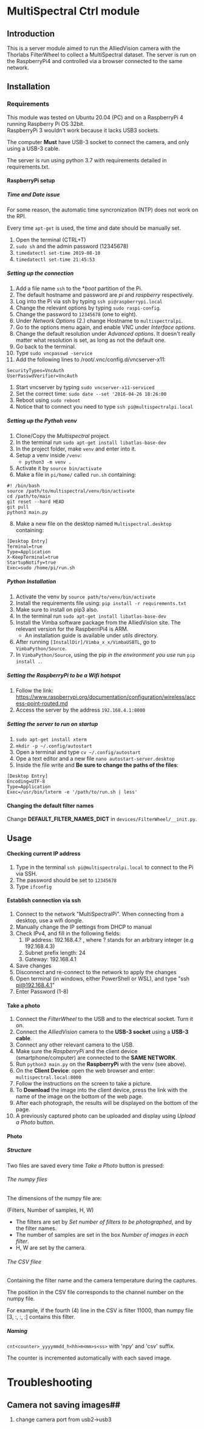 # MultiSpectral Ctrl module #

## Introduction ##

This is a server module aimed to run the AlliedVision camera with the Thorlabs FilterWheel to collect a MultiSpectral
dataset. The server is run on the RaspberryPi4 and controlled via a browser connected to the same network.

## Installation ##

### Requirements ###

This module was tested on Ubuntu 20.04 (PC) and on a RaspberryPi 4 running Raspberry Pi OS 32bit.  
RaspberryPi 3 wouldn't work because it lacks USB3 sockets.

The computer **Must** have USB-3 socket to connect the camera, and only using a USB-3 cable.

The server is run using python 3.7 with requirements detailed in requirements.txt.

#### RaspberryPi setup

##### Time and Date issue

For some reason, the automatic time syncronization (NTP) does not work on the RPI.

Every time `apt-get` is used, the time and date should be manually set.

1. Open the terminal (CTRL+T)
2. `sudo sh` and the admin password (12345678)
3. `timedatectl set-time 2019-08-10`
4. `timedatectl set-time 21:45:53`

##### Setting up the connection #####

1. Add a file name `ssh` to the **boot* partition of the Pi.
1. The default hostname and password are *pi* and *raspberry* respectively.
1. Log into the Pi via ssh by typing `ssh pi@raspberrypi.local`
1. Change the relevant options by typing `sudo raspi-config`.
1. Change the password to `12345678` (one to eight).
1. Under *Network Options* (2.) change Hostname to `multispectralpi`.
1. Go to the options menu again, and enable VNC under *Interface options*.
1. Change the default resolution under *Advanced options*. It doesn't really matter what resolution is set, as long as
   not the default one.
1. Go back to the terminal.
1. Type `sudo vncpasswd -service`
1. Add the following lines to /root/.vnc/config.d/vncserver-x11:

```
SecurityTypes=VncAuth 
UserPasswdVerifier=VncAuth
```

1. Start vncserver by typing `sudo vncserver-x11-serviced`
1. Set the correct time:
   `sudo date --set '2016-04-26 18:26:00`
1. Reboot using `sudo reboot`
1. Notice that to connect you need to type `ssh pi@multispectralpi.local`

##### Setting up the Pythoh venv #####

1. Clone/Copy the *Multispectral* project.
2. In the terminal run `sudo apt-get install libatlas-base-dev`
3. In the project folder, make `venv` and enter into it.
4. Setup a venv inside `/venv`:
    - `python3 -m venv .`
5. Activate it by `source bin/activate`
6. Make a file in `pi/home/` called `run.sh` containing:

```
#! /bin/bash
source /path/to/multispectral/venv/bin/activate
cd /path/to/main
git reset --hard HEAD
git pull
python3 main.py
```

8. Make a new file on the desktop named `Multispectral.desktop` containing:

```
[Desktop Entry]
Terminal=true
Type=Application
X-KeepTerminal=true
StartupNotify=true
Exec=sudo /home/pi/run.sh
```

##### Python Installation #####

1. Activate the venv by `source path/to/venv/bin/activate`
1. Install the requirements file using:
   `pip install -r requirements.txt`
1. Make sure to install on pip3 also.
1. In the terminal run `sudo apt-get install libatlas-base-dev`
1. Install the Vimba software package from the AlliedVision site. The relevant version for the RaspberriPi4 is ARM.
    - An installation guide is available under _utils_ directory.
1. After running `[InstallDir]/Vimba_x_x/VimbaUSBTL`, go to `VimbaPython/Source`.
1. In `VimbaPython/Source`, using the pip *in the environment you use* run `pip install .`.

##### Setting the RaspberryPi to be a Wifi hotspot #####

1. Follow the link: https://www.raspberrypi.org/documentation/configuration/wireless/access-point-routed.md
1. Access the server by the address `192.168.4.1:8000`

##### Setting the server to run on startup #####

1. `sudo apt-get install xterm`
1. `mkdir -p ~/.config/autostart`
1. Open a terminal and type `cv ~/.config/autostart`
1. Ope a text editor and a new file `nano autostart-server.desktop`
1. Inside the file write and **Be sure to change the paths of the files**:

```
[Desktop Entry]
Encoding=UTF-8
Type=Application
Exec=/usr/bin/lxterm -e '/path/to/run.sh | less'
```

#### Changing the default filter names ####

Change **DEFAULT_FILTER_NAMES_DICT** in `devices/FilterWheel/__init.py`.

## Usage ##

#### Checking current IP address ####

1. Type in the terminal `ssh pi@multispectralpi.local` to connect to the Pi via SSH.
2. The password should be set to `12345678`
3. Type `ifconfig`

#### Establish connection via ssh ####

1. Connect to the network "MultiSpectralPi". When connecting from a desktop, use a wifi dongle.
2. Manually change the IP settings from DHCP to manual
3. Check IPv4, and fill in the following fields:
    1. IP address: 192.168.4.? , where ? stands for an arbitrary integer (e.g 192.168.4.3)
    2. Subnet prefix length: 24
    3. Gateway: 192.168.4.1
4. Save changes
5. Disconnect and re-connect to the network to apply the changes
6. Open terminal (in windows, either PowerShell or WSL), and type "ssh pi@192.168.4.1"
7. Enter Password (1-8)

#### Take a photo ####

1. Connect the *FilterWheel* to the USB and to the electrical socket. Turn it on.
1. Connect the *AlliedVision* camera to the **USB-3 socket** using a **USB-3 cable**.
1. Connect any other relevant camera to the USB.
1. Make sure the *RaspberryPi* and the client device (smartphone/computer) are connected to the **SAME NETWORK**.
1. Run `python3 main.py` on the **RaspberryPi** with the venv (see above).
1. On the **Client Device**: open the web browser and enter:
   `multispectral.local:8000`
8. Follow the instructions on the screen to take a picture.
9. To **Download** the image into the client device, press the link with the name of the image on the bottom of the web
   page.
10. After each photograph, the results will be displayed on the bottom of the page.
11. A previously captured photo can be uploaded and display using _Upload a Photo_ button.

#### Photo

##### Structure

Two files are saved every time *Take a Photo* button is pressed:

###### The numpy files

The dimensions of the numpy file are:

(Filters, Number of samples, H, W)

- The filters are set by *Set number of filters to be photographed*, and by the filter names.
- The number of samples are set in the box *Number of images in each filter*.
- H, W are set by the camera.

###### The CSV filee

Containing the filter name and the camera temperature during the captures.

The position in the CSV file corresponds to the channel number on the numpy file.

For example, if the fourth (4) line in the CSV is filter 11000, than numpy file [3, :, :, :] contains this filter.

##### Naming

`cnt<counter>_yyyymmdd_h<hh>m<mm>s<ss>` with 'npy' and 'csv' suffix.

The counter is incremented automatically with each saved image.

# Troubleshooting #

## Camera not saving images##

1. change camera port from usb2->usb3
